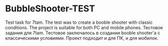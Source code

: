 # BubbleShooter-TEST
 Test task for 7tam. The test was to create a booble shooter with classic conditions. The project is suitable for both PC and mobile phones.
 Тестовое задания для 7tam. Тестовое заключалось в создании booble shooter'а с классическими условиями. Проект подходит и для ПК, и для мобилок.
